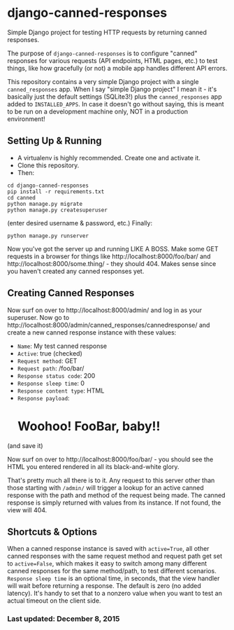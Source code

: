 # django-canned-responses
Simple Django project for testing HTTP requests by returning canned responses.

The purpose of `django-canned-responses` is to configure "canned" responses for various requests (API endpoints, HTML pages, etc.) to test things, like how gracefully (or not) a mobile app handles different API errors.

This repository contains a very simple Django project with a single `canned_responses` app. When I say "simple Django project" I mean it - it's basically just the default settings (SQLite3!) plus the `canned_responses` app added to `INSTALLED_APPS`. In case it doesn't go without saying, this is meant to be run on a development machine only, NOT in a production environment!

## Setting Up & Running

- A virtualenv is highly recommended. Create one and activate it.
- Clone this repository.
- Then:

```
cd django-canned-responses
pip install -r requirements.txt
cd canned
python manage.py migrate
python manage.py createsuperuser
```
(enter desired username & password, etc.)  Finally:
```
python manage.py runserver
```
Now you've got the server up and running LIKE A BOSS. Make some GET requests in a browser for things like http://localhost:8000/foo/bar/ and http://localhost:8000/some.thing/ - they should 404. Makes sense since you haven't created any canned responses yet.

## Creating Canned Responses

Now surf on over to http://localhost:8000/admin/ and log in as your superuser. Now go to http://localhost:8000/admin/canned_responses/cannedresponse/ and create a new canned response instance with these values:
- `Name`: My test canned response
- `Active`: true (checked)
- `Request method`: GET
- `Request path`: /foo/bar/
- `Response status code`: 200
- `Response sleep time`: 0
- `Response content type`: HTML
- `Response payload`: <html><h1>Woohoo! FooBar, baby!!</h1></html>

(and save it)

Now surf on over to http://localhost:8000/foo/bar/ - you should see the HTML you entered rendered in all its black-and-white glory.

That's pretty much all there is to it. Any request to this server other than those starting with `/admin/` will trigger a lookup for an active canned response with the path and method of the request being made. The canned response is simply returned with values from its instance. If not found, the view will 404.

## Shortcuts & Options

When a canned response instance is saved with `active=True`, all other canned responses with the same request method and request path get set to `active=False`, which makes it easy to switch among many different canned responses for the same method/path, to test different scenarios. `Response sleep time` is an optional time, in seconds, that the view handler will wait before returning a response. The default is zero (no added latency). It's handy to set that to a nonzero value when you want to test an actual timeout on the client side.

### Last updated: December 8, 2015
